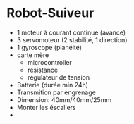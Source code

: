 # Robot-Suiveur
- 1 moteur à courant continue (avance)
- 3 servomoteur (2 stabilité, 1 direction)
- 1 gyroscope (planéité)
- carte mère
  - microcontroller
  - résistance
  - régulateur de tension
- Batterie (durée min 24h)
- Transmition par engrenage
- Dimension: 40mm/40mm/25mm
- Monter les éscaliers
- 
